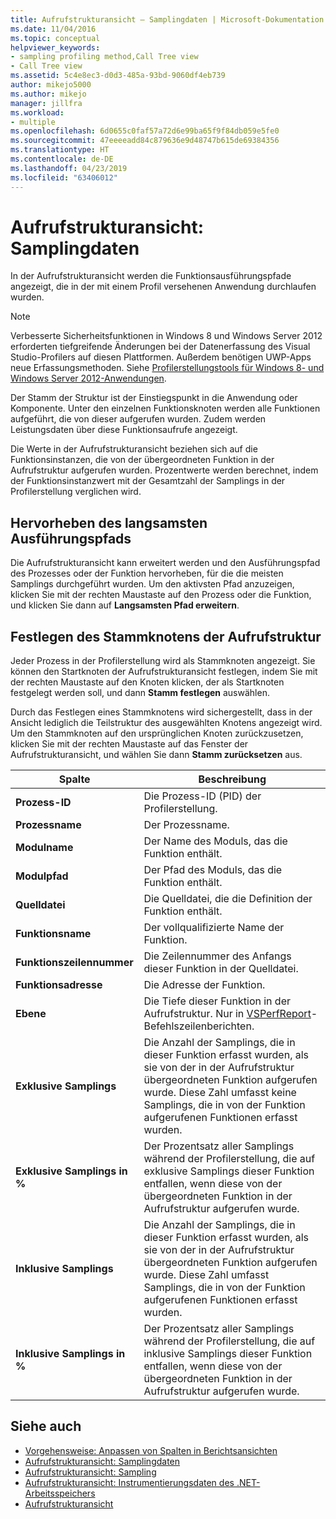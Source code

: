 ```yaml
---
title: Aufrufstrukturansicht – Samplingdaten | Microsoft-Dokumentation
ms.date: 11/04/2016
ms.topic: conceptual
helpviewer_keywords:
- sampling profiling method,Call Tree view
- Call Tree view
ms.assetid: 5c4e8ec3-d0d3-485a-93bd-9060df4eb739
author: mikejo5000
ms.author: mikejo
manager: jillfra
ms.workload:
- multiple
ms.openlocfilehash: 6d0655c0faf57a72d6e99ba65f9f84db059e5fe0
ms.sourcegitcommit: 47eeeeadd84c879636e9d48747b615de69384356
ms.translationtype: HT
ms.contentlocale: de-DE
ms.lasthandoff: 04/23/2019
ms.locfileid: "63406012"
---
```

# <a name="call-tree-view---sampling-data"></a>Aufrufstrukturansicht: Samplingdaten
In der Aufrufstrukturansicht werden die Funktionsausführungspfade angezeigt, die in der mit einem Profil versehenen Anwendung durchlaufen wurden.

> [!NOTE]
> Verbesserte Sicherheitsfunktionen in Windows 8 und Windows Server 2012 erforderten tiefgreifende Änderungen bei der Datenerfassung des Visual Studio-Profilers auf diesen Plattformen. Außerdem benötigen UWP-Apps neue Erfassungsmethoden. Siehe [Profilerstellungstools für Windows 8- und Windows Server 2012-Anwendungen](../profiling/performance-tools-on-windows-8-and-windows-server-2012-applications.md).

 Der Stamm der Struktur ist der Einstiegspunkt in die Anwendung oder Komponente. Unter den einzelnen Funktionsknoten werden alle Funktionen aufgeführt, die von dieser aufgerufen wurden. Zudem werden Leistungsdaten über diese Funktionsaufrufe angezeigt.

 Die Werte in der Aufrufstrukturansicht beziehen sich auf die Funktionsinstanzen, die von der übergeordneten Funktion in der Aufrufstruktur aufgerufen wurden. Prozentwerte werden berechnet, indem der Funktionsinstanzwert mit der Gesamtzahl der Samplings in der Profilerstellung verglichen wird.

## <a name="highlight-the-execution-hot-path"></a>Hervorheben des langsamsten Ausführungspfads
 Die Aufrufstrukturansicht kann erweitert werden und den Ausführungspfad des Prozesses oder der Funktion hervorheben, für die die meisten Samplings durchgeführt wurden. Um den aktivsten Pfad anzuzeigen, klicken Sie mit der rechten Maustaste auf den Prozess oder die Funktion, und klicken Sie dann auf **Langsamsten Pfad erweitern**.

## <a name="set-the-call-tree-root-node"></a>Festlegen des Stammknotens der Aufrufstruktur
 Jeder Prozess in der Profilerstellung wird als Stammknoten angezeigt. Sie können den Startknoten der Aufrufstrukturansicht festlegen, indem Sie mit der rechten Maustaste auf den Knoten klicken, der als Startknoten festgelegt werden soll, und dann **Stamm festlegen** auswählen.

 Durch das Festlegen eines Stammknotens wird sichergestellt, dass in der Ansicht lediglich die Teilstruktur des ausgewählten Knotens angezeigt wird. Um den Stammknoten auf den ursprünglichen Knoten zurückzusetzen, klicken Sie mit der rechten Maustaste auf das Fenster der Aufrufstrukturansicht, und wählen Sie dann **Stamm zurücksetzen** aus.

|Spalte|Beschreibung|
|------------|-----------------|
|**Prozess-ID**|Die Prozess-ID (PID) der Profilerstellung.|
|**Prozessname**|Der Prozessname.|
|**Modulname**|Der Name des Moduls, das die Funktion enthält.|
|**Modulpfad**|Der Pfad des Moduls, das die Funktion enthält.|
|**Quelldatei**|Die Quelldatei, die die Definition der Funktion enthält.|
|**Funktionsname**|Der vollqualifizierte Name der Funktion.|
|**Funktionszeilennummer**|Die Zeilennummer des Anfangs dieser Funktion in der Quelldatei.|
|**Funktionsadresse**|Die Adresse der Funktion.|
|**Ebene**|Die Tiefe dieser Funktion in der Aufrufstruktur. Nur in [VSPerfReport](../profiling/vsperfreport.md)-Befehlszeilenberichten.|
|**Exklusive Samplings**|Die Anzahl der Samplings, die in dieser Funktion erfasst wurden, als sie von der in der Aufrufstruktur übergeordneten Funktion aufgerufen wurde. Diese Zahl umfasst keine Samplings, die in von der Funktion aufgerufenen Funktionen erfasst wurden.|
|**Exklusive Samplings in %**|Der Prozentsatz aller Samplings während der Profilerstellung, die auf exklusive Samplings dieser Funktion entfallen, wenn diese von der übergeordneten Funktion in der Aufrufstruktur aufgerufen wurde.|
|**Inklusive Samplings**|Die Anzahl der Samplings, die in dieser Funktion erfasst wurden, als sie von der in der Aufrufstruktur übergeordneten Funktion aufgerufen wurde. Diese Zahl umfasst Samplings, die in von der Funktion aufgerufenen Funktionen erfasst wurden.|
|**Inklusive Samplings in %**|Der Prozentsatz aller Samplings während der Profilerstellung, die auf inklusive Samplings dieser Funktion entfallen, wenn diese von der übergeordneten Funktion in der Aufrufstruktur aufgerufen wurde.|

## <a name="see-also"></a>Siehe auch
- [Vorgehensweise: Anpassen von Spalten in Berichtsansichten](../profiling/how-to-customize-report-view-columns.md)
- [Aufrufstrukturansicht: Samplingdaten](../profiling/call-Tree-view-sampling-data.md)
- [Aufrufstrukturansicht: Sampling](../profiling/call-tree-view-dotnet-memory-sampling-data.md)
- [Aufrufstrukturansicht: Instrumentierungsdaten des .NET-Arbeitsspeichers](../profiling/call-tree-view-dotnet-memory-instrumentation-data.md)
- [Aufrufstrukturansicht](../profiling/call-tree-view-instrumentation-data.md)